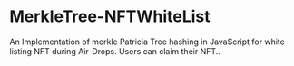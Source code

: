 # MerkleTree-NFTWhiteList
An Implementation of merkle Patricia Tree hashing in JavaScript for white listing NFT during Air-Drops. Users can claim their NFT..
